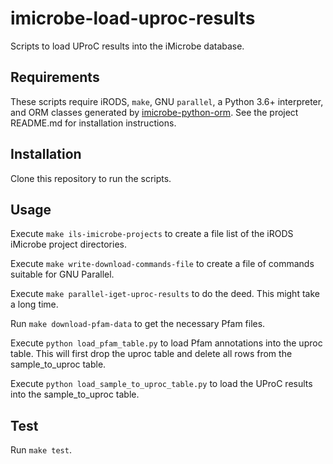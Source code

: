 # imicrobe-load-uproc-results
Scripts to load UProC results into the iMicrobe database.

## Requirements
These scripts require iRODS, `make`, GNU `parallel`, a Python 3.6+ interpreter, and ORM classes generated
by [imicrobe-python-orm](https://github.com/hurwitzlab/imicrobe-python-orm).
See the project README.md for installation instructions.

## Installation
Clone this repository to run the scripts.

## Usage
Execute `make ils-imicrobe-projects` to create a file list of the iRODS iMicrobe project directories.

Execute `make write-download-commands-file` to create a file of commands suitable for GNU Parallel.

Execute `make parallel-iget-uproc-results` to do the deed. This might take a long time.

Run `make download-pfam-data` to get the necessary Pfam files.

Execute `python load_pfam_table.py` to load Pfam annotations into the uproc table.
This will first drop the uproc table and delete all rows from the sample_to_uproc table.

Execute `python load_sample_to_uproc_table.py` to load the UProC results into the sample_to_uproc table.

## Test
Run `make test`.
